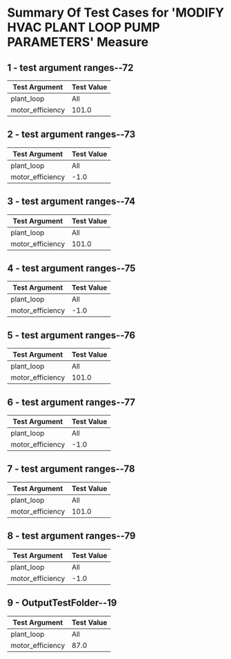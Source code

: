 # Summary Of Test Cases for 'MODIFY HVAC PLANT LOOP PUMP PARAMETERS' Measure
 
## 1 - test argument ranges--72
| Test Argument | Test Value |
| ------------- | ---------- |
| plant_loop |All |
| motor_efficiency |101.0 |
 
## 2 - test argument ranges--73
| Test Argument | Test Value |
| ------------- | ---------- |
| plant_loop |All |
| motor_efficiency |-1.0 |
 
## 3 - test argument ranges--74
| Test Argument | Test Value |
| ------------- | ---------- |
| plant_loop |All |
| motor_efficiency |101.0 |
 
## 4 - test argument ranges--75
| Test Argument | Test Value |
| ------------- | ---------- |
| plant_loop |All |
| motor_efficiency |-1.0 |
 
## 5 - test argument ranges--76
| Test Argument | Test Value |
| ------------- | ---------- |
| plant_loop |All |
| motor_efficiency |101.0 |
 
## 6 - test argument ranges--77
| Test Argument | Test Value |
| ------------- | ---------- |
| plant_loop |All |
| motor_efficiency |-1.0 |
 
## 7 - test argument ranges--78
| Test Argument | Test Value |
| ------------- | ---------- |
| plant_loop |All |
| motor_efficiency |101.0 |
 
## 8 - test argument ranges--79
| Test Argument | Test Value |
| ------------- | ---------- |
| plant_loop |All |
| motor_efficiency |-1.0 |
 
## 9 - OutputTestFolder--19
| Test Argument | Test Value |
| ------------- | ---------- |
| plant_loop |All |
| motor_efficiency |87.0 |
 
